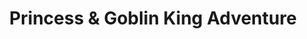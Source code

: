 ---
id: princessandgoblinkingadventure
title: Princess & Goblin King Adventure
tags:
  - Adventure
  - Legacy
sidebar_position: 3
---